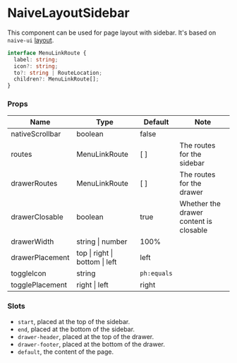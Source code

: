 # NaiveLayoutSidebar

This component can be used for page layout with sidebar. It's based on `naive-ui` [layout](https://www.naiveui.com/en-US/os-theme/components/layout).

```ts
interface MenuLinkRoute {
  label: string;
  icon?: string;
  to?: string | RouteLocation;
  children?: MenuLinkRoute[];
}
```

### Props

| **Name**        | **Type**                       | **Default** | **Note**                               |
| --------------- | ------------------------------ | ----------- | -------------------------------------- |
| nativeScrollbar | boolean                        | false       |                                        |
| routes          | MenuLinkRoute                  | \[ ]        | The routes for the sidebar             |
| drawerRoutes    | MenuLinkRoute                  | \[ ]        | The routes for the drawer              |
| drawerClosable  | boolean                        | true        | Whether the drawer content is closable |
| drawerWidth     | string \| number               | 100%        |                                        |
| drawerPlacement | top \| right \| bottom \| left | left        |                                        |
| toggleIcon      | string                         | `ph:equals` |                                        |
| togglePlacement | right \| left                  | right       |                                        |

### Slots

- `start`, placed at the top of the sidebar.
- `end`, placed at the bottom of the sidebar.
- `drawer-header`, placed at the top of the drawer.
- `drawer-footer`, placed at the bottom of the drawer.
- `default`, the content of the page.
